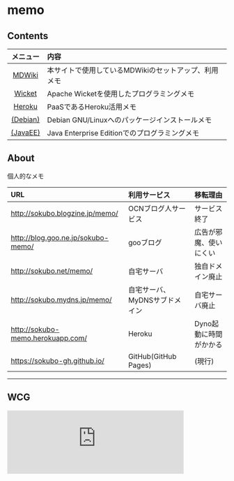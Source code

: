 memo
===========


Contents
--------

|メニュー|内容|
|:-:|:-|
|[MDWiki](mdwiki.md)|本サイトで使用しているMDWikiのセットアップ、利用メモ|
|[Wicket](wicket.md)|Apache Wicketを使用したプログラミングメモ|
|[Heroku](heroku.md)|PaaSであるHeroku活用メモ|
|[(Debian)](debian.md)|Debian GNU/Linuxへのパッケージインストールメモ
|[(JavaEE)](javaee.md)|Java Enterprise Editionでのプログラミングメモ|


About
-----
個人的なメモ

|URL|利用サービス|移転理由|
|:-|:-|:-|
|http://sokubo.blogzine.jp/memo/|OCNブログ人サービス|サービス終了|
|http://blog.goo.ne.jp/sokubo-memo/|gooブログ|広告が邪魔、使いにくい|
|http://sokubo.net/memo/|自宅サーバ|独自ドメイン廃止|
|http://sokubo.mydns.jp/memo/|自宅サーバ、MyDNSサブドメイン|自宅サーバ廃止|
|http://sokubo-memo.herokuapp.com/|Heroku|Dyno起動に時間がかかる|
|https://sokubo-gh.github.io/|GitHub(GitHub Pages)|(現行)|


----


WCG
---

<iframe src="https://www.worldcommunitygrid.org/getDynamicImage.do?memberName=sokubo&mnOn=false&stat=3&imageNum=1&rankOn=false&projectsOn=false&special=false&link=0&memberId=727495" frameborder="0" name="di" scrolling="no" width="405px" height="145px"></iframe>
